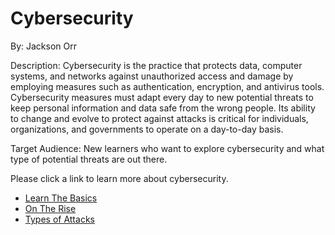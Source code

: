 # Cybersecurity
By: Jackson Orr

Description: Cybersecurity is the practice that protects data, computer systems, and networks against unauthorized access and damage by employing measures such as authentication, encryption, and antivirus tools. Cybersecurity measures must adapt every day to new potential threats to keep personal information and data safe from the wrong people. Its ability to change and evolve to protect against attacks is critical for individuals, organizations, and governments to operate on a day-to-day basis. 

Target Audience: New learners who want to explore cybersecurity and what type of potential threats are out there. 

Please click a link to learn more about cybersecurity.

- [Learn The Basics](LearnTheBasics.md)
- [On The Rise](OnTheRise.md)
- [Types of Attacks](TypesofAttacks.md)


